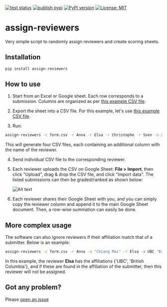 [![test status](https://github.com/jcohenadad/assign-reviewers/workflows/test/badge.svg)](https://github.com/jcohenadad/assign-reviewers/actions/workflows/test.yml)
[![publish pypi](https://github.com/jcohenadad/assign-reviewers/workflows/publish/badge.svg)](https://github.com/jcohenadad/assign-reviewers/actions/workflows/publish.yml)
[![PyPI version](https://badge.fury.io/py/assign-reviewers.svg)](https://badge.fury.io/py/assign-reviewers)
[![License: MIT](https://img.shields.io/badge/License-MIT-yellow.svg)](LICENSE.md)

# assign-reviewers

Very simple script to randomly assign reviewers and create scoring sheets.

## Installation

````bash
pip install assign-reviewers
````

## How to use

1. Start from an Excel or Google sheet. Each row corresponds to a submission. Columns are organized as per [this example
CSV file](./testing/form.csv).

2. Export the sheet into a CSV file. For this example, let's use [this example CSV file](./testing/form.csv).

3. Run:

````bash
assign-reviewers -c form.csv -r Anna -r Elsa -r Christophe -r Sven -n 2
````

This will generate four CSV files, each containing an additional column with the name of the reviewer. 

4. Send individual CSV file to the corresponding reviewer.

5. Each reviewer uploads the CSV on Google Sheet: **File > Import**, then click "Upload", drag & drop the CSV file, 
   and click "Import data". The listed submissions can then be graded/ranked as shown below:
   
   ![Alt text](documentation/fig_tutorial_1.png?raw=true "Title")

6. Each reviewer shares their Google Sheet with you, and you can simply copy the reviewer column and append it to the
   main Google Sheet document. Then, a row-wise summation can easily be done.
   

## More complex usage

The software can also ignore reviewers if their affiliation match that of a submitter. Below is an example:

````bash
assign-reviewers -c form.csv -r Anna -a "Chiang Mai" -r Elsa -a UBC "British Columbia"
````

In this example, the reviewer **Elsa** has the affiliations {'UBC', 'British Columbia'}, and if these are found in the 
affiliation of the submitter, then this reviewer will not be assigned.


## Got any problem?

Please [open an issue](https://github.com/jcohenadad/assign-reviewers/issues)
